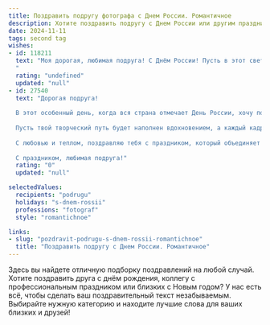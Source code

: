 ```yaml
---
title: Поздравить подругу фотографа с Днем России. Романтичное
description: Хотите поздравить подругу с Днем России или другим праздником? Наш ИИ создаст незабываемое поздравление, а вы обязательно выделитесь среди других.  
date: 2024-11-11
tags: second tag
wishes:
- id: 118211
  text: "Моя дорогая, любимая подруга! С Днём России! Пусть в этот светлый праздник, как на твоих чудесных фотографиях,  в твоей жизни будет много ярких красок, незабываемых моментов и настоящей любви.  Пусть счастье, как идеально выверенный кадр, будет всегда с тобой, а каждый день будет полон красоты и вдохновения.  Целую!
  "
  rating: "undefined"
  updated: "null"
- id: 27540
  text: "Дорогая подруга!
  
  В этот особенный день, когда вся страна отмечает День России, хочу поздравить тебя не только с праздником, но и с твоим волшебным искусством — фотографией. Ты, как настоящий художник, запечатлеваешь самые красивые моменты нашей жизни, создавая яркие образы и волшебные истории.
  
  Пусть твой творческий путь будет наполнен вдохновением, а каждый кадр отражает ту любовь и страсть, с которой ты создаешь свое искусство. Желаю, чтобы твоя жизнь была яркой и многогранной, как палитра талантливого фотографа, а каждый новый день приносил радость и удивительные открытия.
  
  С любовью и теплом, поздравляю тебя с праздником, который объединяет нас в нашей прекрасной стране! Пусть в твоем сердце всегда живет гордость за нашу Россию и вдохновение для создания новых шедевров!
  
  С праздником, любимая подруга!"
  rating: "0"
  updated: "null"

selectedValues:
  recipients: "podrugu"
  holidays: "s-dnem-rossii"
  professions: "fotograf"
  style: "romantichnoe"

links:
- slug: "pozdravit-podrugu-s-dnem-rossii-romantichnoe"
  title: "Поздравить подругу с Днем России. Романтичное"
---
```


Здесь вы найдете отличную подборку поздравлений на любой случай. 
Хотите поздравить друга с днём рождения, коллегу с профессиональным праздником или близких с Новым годом? У нас есть всё, чтобы сделать ваш поздравительный текст незабываемым. Выбирайте нужную категорию и находите лучшие слова для ваших близких и друзей!
